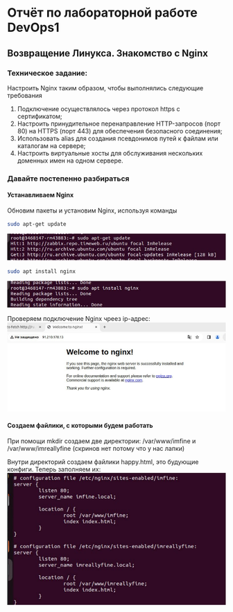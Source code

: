 # Отчёт по лабораторной работе DevOps1

## Возвращение Линукса. Знакомство с Nginx

### Техническое задание:
Настроить Nginx таким образом, чтобы выполнялись следующие требования
1. Подключение осуществлялось через протокол https с сертификатом;
2. Настроить принудительное перенаправление HTTP-запросов (порт 80) на HTTPS (порт 443) для обеспечения безопасного соединения;
3. Использовать alias для создания псевдонимов путей к файлам или каталогам на сервере;
4. Настроить виртуальные хосты для обслуживания нескольких доменных имен на одном сервере.

### Давайте постепенно разбираться

#### Устанавливаем Nginx
Обновим пакеты и установим Nginx, используя команды
```bash
sudo apt-get update
```
![Обновление пакетов](https://github.com/paltovkletku/babaiki_devops_clouds/blob/main/DevOps/Lab1/apt-get.jpg)

```bash
sudo apt install nginx
```
![Установка Nginx](https://github.com/paltovkletku/babaiki_devops_clouds/blob/main/DevOps/Lab1/install%20nginx.jpg)

Проверяем подключение Nginx чреез ip-адрес:
![Рабочий nginx через ip](https://github.com/paltovkletku/babaiki_devops_clouds/blob/main/DevOps/Lab1/welcome.jpg)

#### Создаем файлики, с которыми будем работать

При помощи mkdir создаем две директории: /var/www/imfine и /var/www/imreallyfine (скринов нет потому что у нас лапки)

Внутри директорий создаем файлики happy.html, это будующие конфиги.
Теперь заполняем их:
![Содержимое конфига](https://github.com/paltovkletku/babaiki_devops_clouds/blob/main/DevOps/Lab1/configs%201.png)





